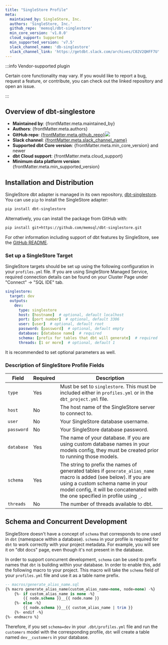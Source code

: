 ```yaml
---
title: "SingleStore Profile"
meta:
  maintained_by: SingleStore, Inc.
  authors: 'SingleStore, Inc.'
  github_repo: 'memsql/dbt-singlestore'
  min_core_version: 'v1.0.0'
  cloud_support: Supported
  min_supported_version: 'v7.5'
  slack_channel_name: 'db-singlestore'
  slack_channel_link: 'https://getdbt.slack.com/archives/C02V2QHFF7U'
---
```


:::info Vendor-supported plugin

Certain core functionality may vary. If you would like to report a bug, request a feature, or contribute, you can check out the linked repository and open an issue.

:::

## Overview of dbt-singlestore

<ul>
    <li><strong>Maintained by</strong>: {frontMatter.meta.maintained_by}</li>
    <li><strong>Authors</strong>: {frontMatter.meta.authors}</li>
    <li><strong>GitHub repo</strong>: <a href={`https://github.com/${frontMatter.meta.github_repo}`}>{frontMatter.meta.github_repo}</a><a href={`https://github.com/${frontMatter.meta.github_repo}`}><img src={`https://img.shields.io/github/stars/${frontMatter.meta.github_repo}?style=for-the-badge`}/></a></li>
    <li><strong>Slack channel</strong>: <a href={frontMatter.meta.slack_channel_link}>{frontMatter.meta.slack_channel_name}</a></li>
    <li><strong>Supported dbt Core version</strong>: {frontMatter.meta.min_core_version} and newer</li>
    <li><strong>dbt Cloud support</strong>: {frontMatter.meta.cloud_support}</li>
    <li><strong>Minimum data platform version</strong>: {frontMatter.meta.min_supported_version}</li>
    </ul>

## Installation and Distribution

SingleStore dbt adapter is managed in its own repository, [dbt-singlestore](https://github.com/memsql/dbt-singlestore). You can use `pip` to install the SingleStore adapter:

```zsh
pip install dbt-singlestore
```

Alternatively, you can install the package from GitHub with:

```zsh
pip install git+https://github.com/memsql/dbt-singlestore.git
```

For other information including support of dbt features by SingleStore, see the [GitHub README](https://github.com/memsql/dbt-singlestore#readme). 


### Set up a SingleStore Target

SingleStore targets should be set up using the following configuration in your `profiles.yml` file. If you are using SingleStore Managed Service, required connection details can be found on your Cluster Page under "Connect" -> "SQL IDE" tab.

<File name='~/.dbt/profiles.yml'>

```yaml
singlestore:
  target: dev
  outputs:
    dev:
      type: singlestore
      host: [hostname]  # optional, default localhost
      port: [port number]  # optional, default 3306
      user: [user]  # optional, default root
      password: [password]  # optional, default empty
      database: [database name]  # required
      schema: [prefix for tables that dbt will generate]  # required
      threads: [1 or more]  # optional, default 1
```

</File>
It is recommended to set optional parameters as well.

### Description of SingleStore Profile Fields

| Field                    | Required | Description |
|--------------------------|----------|--------------------------------------------------------------------------------------------------------|
| `type`                   | Yes | Must be set to `singlestore`. This must be included either in `profiles.yml` or in the `dbt_project.yml` file. |
| `host`                   | No | The host name of the SingleStore server to connect to. |
| `user`                   | No | Your SingleStore database username. |
| `password`               | No | Your SingleStore database password. |
| `database`               | Yes | The name of your database. If you are using custom database names in your models config, they must be created prior to running those models. |
| `schema`                 | Yes | The string to prefix the names of generated tables if `generate_alias_name` macro is added (see below). If you are using a custom schema name in your model config, it will be concatenated with the one specified in profile using `_`. |
| `threads`                | No | The number of threads available to dbt. |

## Schema and Concurrent Development

SingleStore doesn't have a concept of `schema` that corresponds to one used in `dbt` (namespace within a database). `schema` in your profile is required for `dbt` to work correctly with your project metadata. For example, you will see it on "dbt docs" page, even though it's not present in the database.

In order to support concurrent development, `schema` can be used to prefix <Term id="table" /> names that `dbt` is building within your database. In order to enable this, add the following macro to your project. This macro will take the `schema` field of your `profiles.yml` file and use it as a table name prefix.

```sql
-- macros/generate_alias_name.sql
{% macro generate_alias_name(custom_alias_name=none, node=none) -%}
    {%- if custom_alias_name is none -%}
        {{ node.schema }}__{{ node.name }}
    {%- else -%}
        {{ node.schema }}__{{ custom_alias_name | trim }}
    {%- endif -%}
{%- endmacro %}
```

Therefore, if you set `schema=dev` in your `.dbt/profiles.yml` file and run the `customers` model with the corresponding profile, `dbt` will create a table named `dev__customers` in your database.
